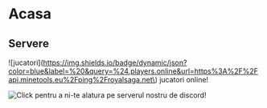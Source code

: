 # Acasa

## Servere

!\[jucatori\]\(https://img.shields.io/badge/dynamic/json?color=blue&label=%20&query=%24.players.online&url=https%3A%2F%2Fapi.minetools.eu%2Fping%2Froyalsaga.net\) jucatori online!



![Click pentru a ni-te alatura pe serverul nostru de discord!](https://discord.com/api/guilds/308585268561182721/widget.png?style=banner3)



